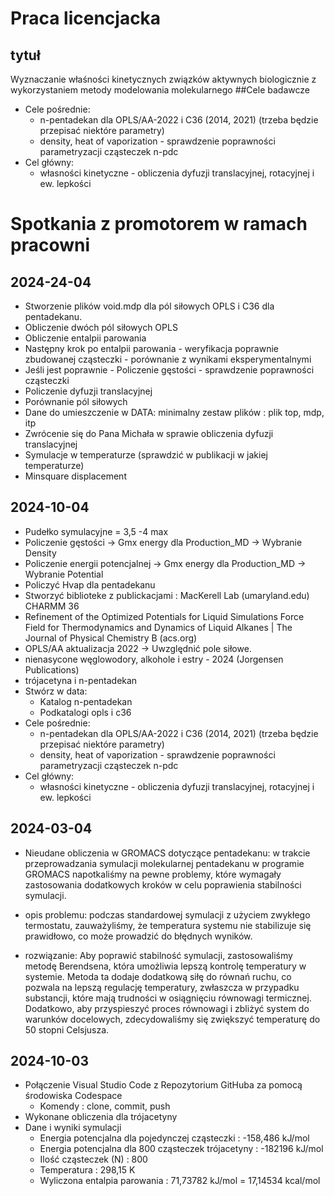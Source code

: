 
# Praca licencjacka
## tytuł
Wyznaczanie właśności kinetycznych związków aktywnych biologicznie z wykorzystaniem metody modelowania molekularnego
##Cele badawcze
* Cele pośrednie:
	* n-pentadekan dla OPLS/AA-2022 i C36 (2014, 2021) (trzeba będzie przepisać niektóre parametry)
	* density, heat of vaporization - sprawdzenie poprawności parametryzacji cząsteczek n-pdc
* Cel główny: 
	* własności kinetyczne - obliczenia dyfuzji translacyjnej, rotacyjnej i ew. lepkości
# Spotkania z promotorem w ramach pracowni
## 2024-24-04
* Stworzenie plików void.mdp dla pól siłowych OPLS i C36 dla pentadekanu.
* Obliczenie dwóch pól siłowych OPLS
* Obliczenie entalpii parowania
* Następny krok po entalpii parowania - weryfikacja poprawnie zbudowanej cząsteczki - porównanie z wynikami eksperymentalnymi
* Jeśli jest poprawnie - Policzenie gęstości - sprawdzenie poprawności cząsteczki
* Policzenie dyfuzji translacyjnej
* Porównanie pól siłowych
* Dane do umieszczenie w DATA: minimalny zestaw plików : plik top, mdp, itp
* Zwrócenie się do Pana Michała w sprawie obliczenia dyfuzji translacyjnej
* Symulacje w temperaturze (sprawdzić w publikacji w jakiej temperaturze)
* Minsquare displacement

## 2024-10-04
* Pudełko symulacyjne = 3,5 -4 max
* Policzenie gęstości -> Gmx energy dla Production_MD -> Wybranie Density
* Policzenie energii potencjalnej -> Gmx energy dla Production_MD -> Wybranie Potential
* Policzyć Hvap dla pentadekanu
* Stworzyć biblioteke z publickacjami : MacKerell Lab (umaryland.edu)  CHARMM 36
* Refinement of the Optimized Potentials for Liquid Simulations Force Field for Thermodynamics and Dynamics of Liquid Alkanes | The Journal of Physical Chemistry B (acs.org)
* OPLS/AA aktualizacja 2022 -> Uwzględnić pole siłowe. 
* nienasycone węglowodory, alkohole i estry - 2024 (Jorgensen Publications)
* trójacetyna i n-pentadekan
* Stwórz w data: 
	* Katalog n-pentadekan
	* Podkatalogi opls i c36
* Cele pośrednie:
	* n-pentadekan dla OPLS/AA-2022 i C36 (2014, 2021) (trzeba będzie przepisać niektóre parametry)
	* density, heat of vaporization - sprawdzenie poprawności parametryzacji cząsteczek n-pdc
* Cel główny: 
	* własności kinetyczne - obliczenia dyfuzji translacyjnej, rotacyjnej i ew. lepkości

  
## 2024-03-04

 * Nieudane obliczenia w GROMACS dotyczące pentadekanu: w trakcie przeprowadzania symulacji molekularnej pentadekanu w programie GROMACS napotkaliśmy na pewne problemy, które wymagały zastosowania dodatkowych kroków w celu poprawienia stabilności symulacji.

* opis problemu: podczas standardowej symulacji z użyciem zwykłego termostatu, zauważyliśmy, że temperatura systemu nie stabilizuje się prawidłowo, co może prowadzić do błędnych wyników. 

* rozwiązanie: Aby poprawić stabilność symulacji, zastosowaliśmy metodę Berendsena, która umożliwia lepszą kontrolę temperatury w systemie. Metoda ta dodaje dodatkową siłę do równań ruchu, co pozwala na lepszą regulację temperatury, zwłaszcza w przypadku substancji, które mają trudności w osiągnięciu równowagi termicznej.
Dodatkowo, aby przyspieszyć proces równowagi i zbliżyć system do warunków docelowych, zdecydowaliśmy się zwiększyć temperaturę do 50 stopni Celsjusza. 

## 2024-10-03
* Połączenie Visual Studio Code z Repozytorium GitHuba za pomocą środowiska Codespace 
    * Komendy : clone, commit, push 
* Wykonane obliczenia dla trójacetyny 
* Dane i wyniki symulacji 
    * Energia potencjalna dla pojedynczej cząsteczki : -158,486 kJ/mol 
    * Energia potencjalna dla 800 cząsteczek trójacetyny : -182196 kJ/mol
    * Ilość cząsteczek (N) : 800
    * Temperatura : 298,15 K
    * Wyliczona entalpia parowania : 71,73782 kJ/mol = 17,14534 kcal/mol
    


